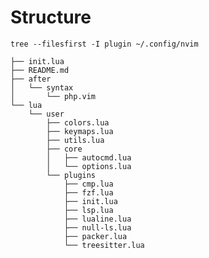 # Structure

    tree --filesfirst -I plugin ~/.config/nvim

    ├── init.lua
    ├── README.md
    ├── after
    │   └── syntax
    │       └── php.vim
    └── lua
        └── user
            ├── colors.lua
            ├── keymaps.lua
            ├── utils.lua
            ├── core
            │   ├── autocmd.lua
            │   └── options.lua
            └── plugins
                ├── cmp.lua
                ├── fzf.lua
                ├── init.lua
                ├── lsp.lua
                ├── lualine.lua
                ├── null-ls.lua
                ├── packer.lua
                └── treesitter.lua

